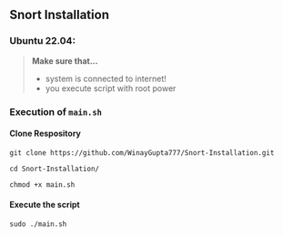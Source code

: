 ## Snort Installation
### Ubuntu 22.04:
> **Make sure that...**
> - system is connected to internet!
> - you execute script with root power

### Execution of `main.sh`
#### Clone Respository
```
git clone https://github.com/WinayGupta777/Snort-Installation.git

cd Snort-Installation/

chmod +x main.sh
```
#### Execute the script
```
sudo ./main.sh
```